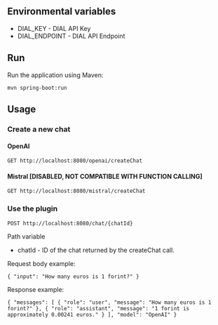 ## Environmental variables

- DIAL_KEY - DIAL API Key
- DIAL_ENDPOINT - DIAL API Endpoint

## Run

Run the application using Maven:

``
mvn spring-boot:run
``

## Usage

### Create a new chat

#### OpenAI
``
GET http://localhost:8080/openai/createChat
``

#### Mistral [DISABLED, NOT COMPATIBLE WITH FUNCTION CALLING]

``
GET http://localhost:8080/mistral/createChat
``

### Use the plugin

``
POST http://localhost:8080/chat/{chatId}
``

Path variable

- chatId - ID of the chat returned by the createChat call.

Request body example:

`
{
"input": "How many euros is 1 forint?"
}
`

Response example:

`{
"messages": [
{
"role": "user",
"message": "How many euros is 1 forint?"
},
{
"role": "assistant",
"message": "1 forint is approximately 0.00241 euros."
}
],
"model": "OpenAI"
}
`